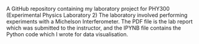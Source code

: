 A GitHub repository containing my laboratory project for PHY300 (Experimental Physics Laboratory 2)
The laboratory involved performing experiments with a Michelson Interferometer. 
The PDF file is the lab report which was submitted to the instructor, and the IPYNB file contains the Python code which I wrote for data visualisation.
